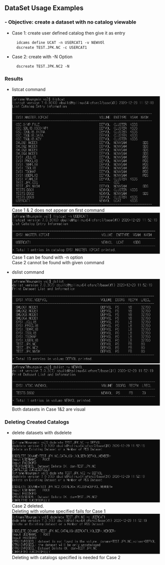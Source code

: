 ## DataSet Usage Examples

### - Objective: create a dataset with no catalog viewable

- Case 1: create user defined catalog then give it as entry
        
        idcams define UCAT -n USERCAT1 -v NEWVOl
        dscreate TEST.JPK.NC -c USERCAT1
- Case 2: create with -N Option
        
        dscreate TEST.JPK.NC2 -N

### Results
- listcat command
  
    ![alt](images/listcat.PNG)\
    Case 1 & 2 does not appear on first command\
    ![alt](images/listcat2.PNG)\
     Case 1 can be found with -n option\
     Case 2 cannot be found with given command
- dslist command
  
    ![alt](images/dslist2.PNG)\
    ![alt](images/dslist4.PNG)\
  Both datasets in Case 1&2 are visual
  
### Deleting Created Catalogs

- delete datasets with dsdelete
  
  ![alt](images/dsdelete.PNG)\
  Case 2 deleted.\
  Deleting with volume specified fails for Case 1
  ![alt](images/dsdelete2.PNG)
  Deleting with catalogs specified is needed for Case 2 
    
    






    


